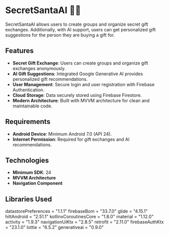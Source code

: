 # SecretSantaAI 🎅🤖
SecretSantaAI allows users to create groups and organize secret gift exchanges. Additionally, with AI support, users can get personalized gift suggestions for the person they are buying a gift for.

## Features
- **Secret Gift Exchange**: Users can create groups and organize gift exchanges anonymously.
- **AI Gift Suggestions**: Integrated Google Generative AI provides personalized gift recommendations.
- **User Management**: Secure login and user registration with Firebase Authentication.
- **Cloud Storage**: Data securely stored using Firebase Firestore.
- **Modern Architecture**: Built with MVVM architecture for clean and maintainable code.

## Requirements
- **Android Device**: Minimum Android 7.0 (API 24).
- **Internet Permission**: Required for gift exchanges and AI recommendations.

## Technologies
- **Minimum SDK**: 24
- **MVVM Architecture**
- **Navigation Component**

## Libraries Used

datastorePreferences = "1.1.1"
firebaseBom = "33.7.0"
glide = "4.15.1"
hiltAndroid = "2.51.1"
kotlinxCoroutinesCore = "1.8.0"
material = "1.12.0"
activity = "1.9.3"
navigationUiKtx = "2.8.5"
retrofit = "2.11.0"
firebaseAuthKtx = "23.1.0"
lottie = "6.5.2"
generativeai = "0.9.0"



